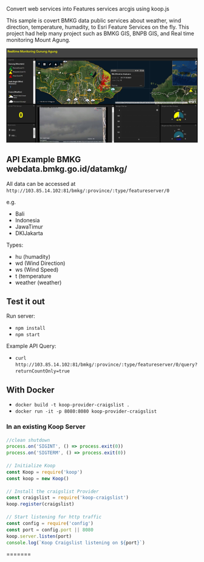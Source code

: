 Convert web services into Features services arcgis using koop.js


This sample is covert BMKG data public services about weather, wind direction, temperature, humadity, to Esri Feature Services on the fly.
This project had help many project such as BMKG GIS, BNPB GIS, and Real time monitoring Mount Agung.

![App](https://raw.githubusercontent.com/anggaGPS/Json-XML-FeatureService/master/realtimemontioring_gunung%20agung.JPG)

## API Example BMKG webdata.bmkg.go.id/datamkg/

All data can be accessed at `http://103.85.14.102:81/bmkg/:province/:type/featureserver/0`


e.g.
- Bali
- Indonesia
- JawaTimur
- DKIJakarta

Types:
- hu (humadity)
- wd (Wind Direction)
- ws (Wind Speed)
- t (temperature
- weather (weather)


## Test it out
Run server:
- `npm install`
- `npm start`

Example API Query:
- `curl http://103.85.14.102:81/bmkg/:province/:type/featureserver/0/query?returnCountOnly=true`

## With Docker

- `docker build -t koop-provider-craigslist .`
- `docker run -it -p 8080:8080 koop-provider-craigslist`

### In an existing Koop Server
```js
//clean shutdown
process.on('SIGINT', () => process.exit(0))
process.on('SIGTERM', () => process.exit(0))

// Initialize Koop
const Koop = require('koop')
const koop = new Koop()

// Install the craigslist Provider
const craigslist = require('koop-craigslist')
koop.register(craigslist)

// Start listening for http traffic
const config = require('config')
const port = config.port || 8080
koop.server.listen(port)
console.log(`Koop Craigslist listening on ${port}`)
```
=======

